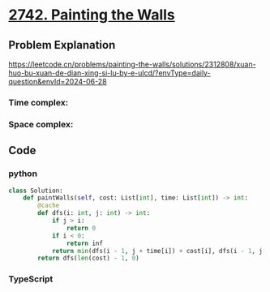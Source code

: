 # [2742. Painting the Walls](https://leetcode.cn/problems/painting-the-walls/description/?envType=daily-question&envId=2024-06-28)



## Problem Explanation
https://leetcode.cn/problems/painting-the-walls/solutions/2312808/xuan-huo-bu-xuan-de-dian-xing-si-lu-by-e-ulcd/?envType=daily-question&envId=2024-06-28
### Time complex:

### Space complex:

## Code

### python
```python
class Solution:
    def paintWalls(self, cost: List[int], time: List[int]) -> int:
        @cache
        def dfs(i: int, j: int) -> int:
            if j > i:
                return 0
            if i < 0:
                return inf
            return min(dfs(i - 1, j + time[i]) + cost[i], dfs(i - 1, j - 1))
        return dfs(len(cost) - 1, 0)
```

### TypeScript
```TypeScript


```